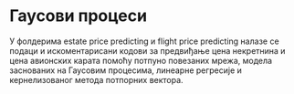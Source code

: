 # Гаусови процеси
У фолдерима estate price predicting и flight price predicting налазе се подаци и искоментарисани кодови за предвиђање цена некретнина и цена авионских карата помоћу потпуно повезаних мрежа, модела заснованих на Гаусовим процесима, линеарне регресије и кернелизованог метода потпорних вектора.
